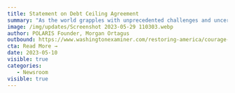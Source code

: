 ```yaml
---
title: Statement on Debt Ceiling Agreement
summary: "As the world grapples with unprecedented challenges and uncertainties, one thing has become clear: A new era of great power competition calls for a new era of American global leadership. With Russia’s invasion of Ukraine catapulting the European continent into the largest land war since World War II and the Chinese Communist Party setting its sights firmly on Taiwan, America’s leadership on the world stage is vital. Democracy is under attack, and authoritarianism is on the rise as malign actors seek to create chaos and profit from its gain." 
image: /img/updates/Screenshot 2023-05-29 110303.webp
author: POLARIS Founder, Morgan Ortagus
outbound: https://www.washingtonexaminer.com/restoring-america/courage-strength-optimism/the-case-for-american-global-leadership
cta: Read More →
date: 2023-05-10
visible: true
categories:
   - Newsroom
visible: true
---
```

